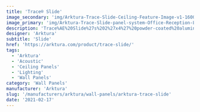 ```yaml
---
title: 'Trace® Slide'
image_secondary: 'img/Arktura-Trace-Slide-Ceiling-Feature-Image-v1-1600x1600.png'
image_primary: 'img/Arktura-Trace-Slide-panel-system-Office-Reception-Lounge-view01-scaled.jpg'
description: 'Trace%AE%20Slide%27s%202%27x4%27%20powder-coated%20aluminum%20torsion%20spring%20panels%20evoke%20the%20outdoors%20through%20their%20biomorphic%20pattern%20that%20echoes%20the%20imagery%20of%20babbling%20brooks%20or%20ancient%20tree%20bark.%20Add%20visual%20depth%20and%20illumination%20to%20your%20space%20by%20incorporating%20our%20integrated%20InLine%20Lighting%20or%20Backlighting%20options.%20Or%20optimize%20wellness%20by%20enhancing%20acoustic%20comfort%20and%20reducing%20the%20impact%20of%20noise%20with%20our%20high-performance%20Soft%20Sound%AE%20backers.'
designer: 'Arktura'
subtitle: 'Slide'
href: 'https://arktura.com/product/trace-slide/'
tags:
  - 'Arktura'
  - 'Acoustic'
  - 'Ceiling Panels'
  - 'Lighting'
  - 'Wall Panels'
category: 'Wall Panels'
manufacturer: 'Arktura'
slug: '/manufacturers/arktura/wall-panels/arktura-trace-slide'
date: '2021-02-17'
---
```

